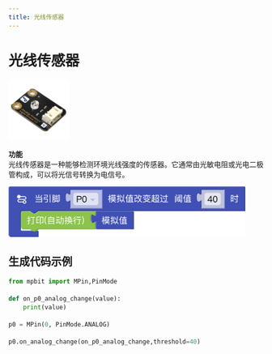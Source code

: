 ```yaml
---
title: 光线传感器
---
```


# 光线传感器

<img src="./img/light_sensor.png" alt="light_sensor" style="height:120px;">

**功能**  
光线传感器是一种能够检测环境光线强度的传感器。它通常由光敏电阻或光电二极管构成，可以将光信号转换为电信号。

<img src="./img/pin_analog_irq.png" alt="pin_analog_irq" style="height:100px;">


## 生成代码示例

```python
from mpbit import MPin,PinMode

def on_p0_analog_change(value):
    print(value)

p0 = MPin(0, PinMode.ANALOG)

p0.on_analog_change(on_p0_analog_change,threshold=40)
```